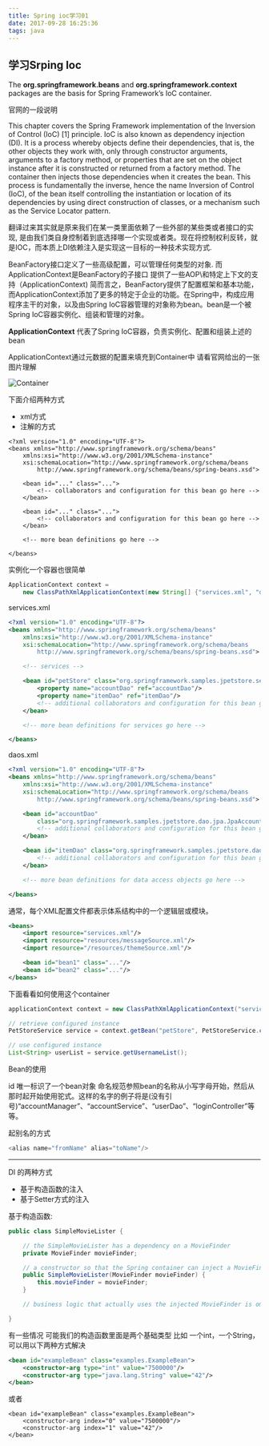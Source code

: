 ```yaml
---
title: Spring ioc学习01
date: 2017-09-28 16:25:36
tags: java
---
```



## 学习Srping Ioc ##

The **org.springframework.beans** and **org.springframework.context** packages are the basis for Spring Framework’s IoC container.

官网的一段说明

This chapter covers the Spring Framework implementation of the Inversion of Control (IoC) [1] principle. IoC is also known as dependency injection (DI). It is a process whereby objects define their dependencies, that is, the other objects they work with, only through constructor arguments, arguments to a factory method, or properties that are set on the object instance after it is constructed or returned from a factory method. The container then injects those dependencies when it creates the bean. This process is fundamentally the inverse, hence the name Inversion of Control (IoC), of the bean itself controlling the instantiation or location of its dependencies by using direct construction of classes, or a mechanism such as the Service Locator pattern.

翻译过来其实就是原来我们在某一类里面依赖了一些外部的某些类或者接口的实现, 是由我们类自身控制着到底选择哪一个实现或者类。现在将控制权利反转，就是IOC，而本质上DI依赖注入是实现这一目标的一种技术实现方式.

BeanFactory接口定义了一些高级配置，可以管理任何类型的对象. 而ApplicationContext是BeanFactory的子接口 提供了一些AOP\和特定上下文的支持（ApplicationContext) 简而言之，BeanFactory提供了配置框架和基本功能，而ApplicationContext添加了更多的特定于企业的功能。在Spring中，构成应用程序主干的对象，以及由Spring IoC容器管理的对象称为bean。bean是一个被Spring IoC容器实例化、组装和管理的对象。


**ApplicationContext** 代表了Spring IoC容器，负责实例化、配置和组装上述的bean

ApplicationContext通过元数据的配置来填充到Container中 请看官网给出的一张图片理解

<!--more-->

![Container](https://docs.spring.io/spring/docs/current/spring-framework-reference/htmlsingle/images/container-magic.png)

下面介绍两种方式

- xml方式
- 注解的方式

```
<?xml version="1.0" encoding="UTF-8"?>
<beans xmlns="http://www.springframework.org/schema/beans"
    xmlns:xsi="http://www.w3.org/2001/XMLSchema-instance"
    xsi:schemaLocation="http://www.springframework.org/schema/beans
        http://www.springframework.org/schema/beans/spring-beans.xsd">

    <bean id="..." class="...">
        <!-- collaborators and configuration for this bean go here -->
    </bean>

    <bean id="..." class="...">
        <!-- collaborators and configuration for this bean go here -->
    </bean>

    <!-- more bean definitions go here -->

</beans>
```

实例化一个容器也很简单
```java
ApplicationContext context =
    new ClassPathXmlApplicationContext(new String[] {"services.xml", "daos.xml"});
```

services.xml
```xml
<?xml version="1.0" encoding="UTF-8"?>
<beans xmlns="http://www.springframework.org/schema/beans"
    xmlns:xsi="http://www.w3.org/2001/XMLSchema-instance"
    xsi:schemaLocation="http://www.springframework.org/schema/beans
        http://www.springframework.org/schema/beans/spring-beans.xsd">

    <!-- services -->

    <bean id="petStore" class="org.springframework.samples.jpetstore.services.PetStoreServiceImpl">
        <property name="accountDao" ref="accountDao"/>
        <property name="itemDao" ref="itemDao"/>
        <!-- additional collaborators and configuration for this bean go here -->
    </bean>

    <!-- more bean definitions for services go here -->

</beans>
```

daos.xml
```xml
<?xml version="1.0" encoding="UTF-8"?>
<beans xmlns="http://www.springframework.org/schema/beans"
    xmlns:xsi="http://www.w3.org/2001/XMLSchema-instance"
    xsi:schemaLocation="http://www.springframework.org/schema/beans
        http://www.springframework.org/schema/beans/spring-beans.xsd">

    <bean id="accountDao"
        class="org.springframework.samples.jpetstore.dao.jpa.JpaAccountDao">
        <!-- additional collaborators and configuration for this bean go here -->
    </bean>

    <bean id="itemDao" class="org.springframework.samples.jpetstore.dao.jpa.JpaItemDao">
        <!-- additional collaborators and configuration for this bean go here -->
    </bean>

    <!-- more bean definitions for data access objects go here -->

</beans>
```

通常，每个XML配置文件都表示体系结构中的一个逻辑层或模块。

```xml
<beans>
    <import resource="services.xml"/>
    <import resource="resources/messageSource.xml"/>
    <import resource="/resources/themeSource.xml"/>

    <bean id="bean1" class="..."/>
    <bean id="bean2" class="..."/>
</beans>
```

下面看看如何使用这个container

```java
applicationContext context = new ClassPathXmlApplicationContext("services.xml", "daos.xml");

// retrieve configured instance
PetStoreService service = context.getBean("petStore", PetStoreService.class);

// use configured instance
List<String> userList = service.getUsernameList();
```

Bean的使用

id 唯一标识了一个bean对象 命名规范参照bean的名称从小写字母开始，然后从那时起开始使用驼式。这样的名字的例子将是(没有引号)“accountManager”、“accountService”、“userDao”、“loginController”等等。

起别名的方式
```java
<alias name="fromName" alias="toName"/>
```

---


DI 的两种方式

- 基于构造函数的注入
- 基于Setter方式的注入
 
基于构造函数:
``` java
public class SimpleMovieLister {

    // the SimpleMovieLister has a dependency on a MovieFinder
    private MovieFinder movieFinder;

    // a constructor so that the Spring container can inject a MovieFinder
    public SimpleMovieLister(MovieFinder movieFinder) {
        this.movieFinder = movieFinder;
    }

    // business logic that actually uses the injected MovieFinder is omitted...

}
```

有一些情况 可能我们的构造函数里面是两个基础类型 比如 一个int，一个String，可以用以下两种方式解决
```xml
<bean id="exampleBean" class="examples.ExampleBean">
    <constructor-arg type="int" value="7500000"/>
    <constructor-arg type="java.lang.String" value="42"/>
</bean>
```
或者
```
<bean id="exampleBean" class="examples.ExampleBean">
    <constructor-arg index="0" value="7500000"/>
    <constructor-arg index="1" value="42"/>
</bean>
```
